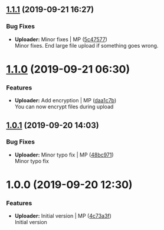 <a name="1.1.1"></a>
## [1.1.1](https://github.com/mmpro/ac-backblaze-uploader/compare/v1.1.0...v1.1.1) (2019-09-21 16:27)


### Bug Fixes

* **Uploader:** Minor fixes | MP ([5c47577](https://github.com/mmpro/ac-backblaze-uploader/commit/5c47577))    
  Minor fixes. End large file upload if something goes wrong.



<a name="1.1.0"></a>
# [1.1.0](https://github.com/mmpro/ac-backblaze-uploader/compare/v1.0.1...v1.1.0) (2019-09-21 06:30)


### Features

* **Uploader:** Add encryption | MP ([daa1c7b](https://github.com/mmpro/ac-backblaze-uploader/commit/daa1c7b))    
  You can now encrypt files during upload



<a name="1.0.1"></a>
## [1.0.1](https://github.com/mmpro/ac-backblaze-uploader/compare/v1.0.0...v1.0.1) (2019-09-20 14:03)


### Bug Fixes

* **Uploader:** Minor typo fix | MP ([48bc971](https://github.com/mmpro/ac-backblaze-uploader/commit/48bc971))    
  Minor typo fix



<a name="1.0.0"></a>
# 1.0.0 (2019-09-20 12:30)


### Features

* **Uploader:** Initial version | MP ([4c73a3f](https://github.com/mmpro/ac-backblaze-uploader/commit/4c73a3f))    
  Initial version




